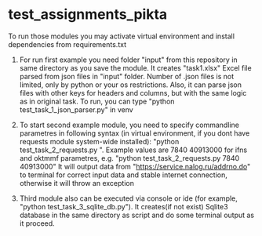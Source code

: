 # test_assignments_pikta
To run those modules you may activate virtual environment and install dependencies from requirements.txt
    
1.  For run first example you need folder "input" from this repository in same directory as you save the module.
It creates "task1.xlsx" Excel file parsed from json files in "input" folder. 
Number of .json files is not limited, only by python or your os restrictions.
Also, it can parse json files with other keys for headers and columns, but with the same logic as in original task.
To run, you can type "python test_task_1_json_parser.py" in venv
    
2.   To start second example module, you need to specify commandline parametres in following syntax
(in virtual environment, if you dont have requests module system-wide installed): "python test_task_2_requests.py <an IFNS code> <an OKTMMF code>".
Example values are 7840 40913000 for ifns and oktmmf parametres, e.g. "python test_task_2_requests.py 7840 40913000"
It will output data from "https://service.nalog.ru/addrno.do" to terminal for correct input data and stable internet connection,
otherwise it will throw an exception

3.  Third module also can be executed via console or ide (for example, "python test_task_3_sqlite_db.py"). It creates(if not exist) 
Sqlite3 database in the same directory as script and do some terminal output as it proceed. 
 
